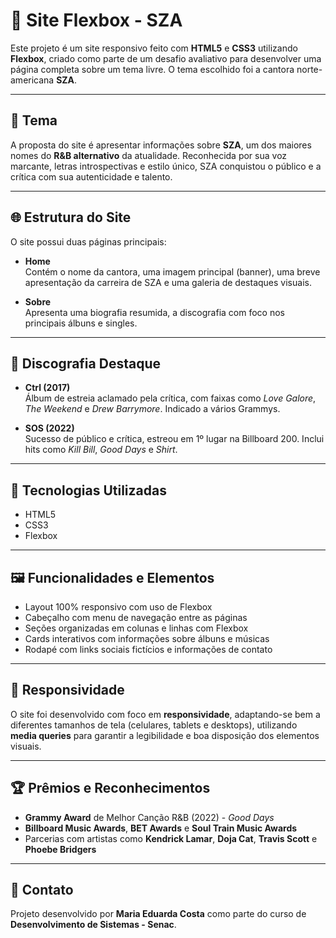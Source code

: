 # 🎤 Site Flexbox - SZA

Este projeto é um site responsivo feito com **HTML5** e **CSS3** utilizando **Flexbox**, criado como parte de um desafio avaliativo para desenvolver uma página completa sobre um tema livre. O tema escolhido foi a cantora norte-americana **SZA**.

---

## 🎯 Tema

A proposta do site é apresentar informações sobre **SZA**, um dos maiores nomes do **R&B alternativo** da atualidade. Reconhecida por sua voz marcante, letras introspectivas e estilo único, SZA conquistou o público e a crítica com sua autenticidade e talento.

---

## 🌐 Estrutura do Site

O site possui duas páginas principais:

- **Home**  
  Contém o nome da cantora, uma imagem principal (banner), uma breve apresentação da carreira de SZA e uma galeria de destaques visuais.

- **Sobre**  
  Apresenta uma biografia resumida, a discografia com foco nos principais álbuns e singles.

---

## 📀 Discografia Destaque

- **Ctrl (2017)**  
  Álbum de estreia aclamado pela crítica, com faixas como *Love Galore*, *The Weekend* e *Drew Barrymore*. Indicado a vários Grammys.

- **SOS (2022)**  
  Sucesso de público e crítica, estreou em 1º lugar na Billboard 200. Inclui hits como *Kill Bill*, *Good Days* e *Shirt*.

---

## 🧰 Tecnologias Utilizadas

- HTML5  
- CSS3  
- Flexbox  

---

## 🖼️ Funcionalidades e Elementos

- Layout 100% responsivo com uso de Flexbox  
- Cabeçalho com menu de navegação entre as páginas  
- Seções organizadas em colunas e linhas com Flexbox  
- Cards interativos com informações sobre álbuns e músicas  
- Rodapé com links sociais fictícios e informações de contato  

---

## 📱 Responsividade

O site foi desenvolvido com foco em **responsividade**, adaptando-se bem a diferentes tamanhos de tela (celulares, tablets e desktops), utilizando **media queries** para garantir a legibilidade e boa disposição dos elementos visuais.

---

## 🏆 Prêmios e Reconhecimentos

- **Grammy Award** de Melhor Canção R&B (2022) - *Good Days*  
- **Billboard Music Awards**, **BET Awards** e **Soul Train Music Awards**  
- Parcerias com artistas como **Kendrick Lamar**, **Doja Cat**, **Travis Scott** e **Phoebe Bridgers**

---

## 📩 Contato

Projeto desenvolvido por **Maria Eduarda Costa** como parte do curso de **Desenvolvimento de Sistemas - Senac**.
